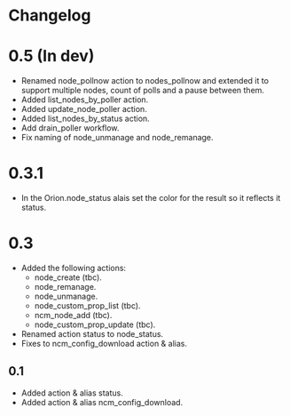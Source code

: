 # Changelog

# 0.5 (In dev)

- Renamed node_pollnow action to nodes_pollnow and extended it to
  support multiple nodes, count of polls and a pause between them.
- Added list_nodes_by_poller action.
- Added update_node_poller action.
- Added list_nodes_by_status action.
- Add drain_poller workflow.
- Fix naming of node_unmanage and node_remanage.

# 0.3.1

- In the Orion.node_status alais set the color for the result so it
  reflects it status.

# 0.3

- Added the following actions:
   - node_create (tbc).
   - node_remanage.
   - node_unmanage.
   - node_custom_prop_list (tbc).
   - ncm_node_add (tbc).
   - node_custom_prop_update (tbc).
- Renamed action status to node_status.
- Fixes to ncm_config_download action & alias.

## 0.1

- Added action & alias status.
- Added action & alias ncm_config_download.

